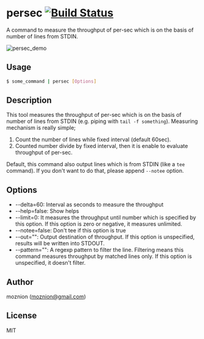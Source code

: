 persec [![Build Status](https://travis-ci.org/moznion/persec.svg?branch=master)](https://travis-ci.org/moznion/persec)
==

A command to measure the throughput of per-sec which is on the basis of number of lines from STDIN.

![persec_demo](https://dl.dropboxusercontent.com/u/14832699/persec.gif)

Usage
--

```sh
$ some_command | persec [Options]
```

Description
--

This tool measures the throughput of per-sec which is on the basis of number of lines from STDIN (e.g. piping with `tail -f something`).
Measuring mechanism is really simple;

1. Count the number of lines while fixed interval (default 60sec).
2. Counted number divide by fixed interval, then it is enable to evaluate throughput of per-sec.

Default, this command also output lines which is from STDIN (like a `tee` command).
If you don't want to do that, please append `--notee` option.

Options
--

-  --delta=60: Interval as seconds to measure the throughput
-  --help=false: Show helps
-  --limit=0: It measures the throughput until number which is specified by this option. If this option is zero or negative, it measures unlimited.
-  --notee=false: Don't tee if this option is true
-  --out="": Output destination of throughput. If this option is unspecified, results will be written into STDOUT.
-  --pattern="": A regexp pattern to filter the line. Filtering means this command measures throughput by matched lines only. If this option is unspecified, it doesn't filter.

Author
--

moznion (<moznion@gmail.com>)

License
--

MIT

